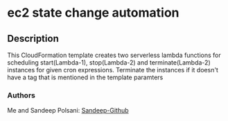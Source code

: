 # ec2 state change automation
## Description
This CloudFormation template creates two serverless lambda functions for scheduling start(Lambda-1), stop(Lambda-2) and terminate(Lambda-2) instances for given cron expressions. Terminate the instances if it doesn't have a tag that is mentioned in the template paramters

### Authors
Me and Sandeep Polsani: [Sandeep-Github](https://github.com/sandeeppolsani)
